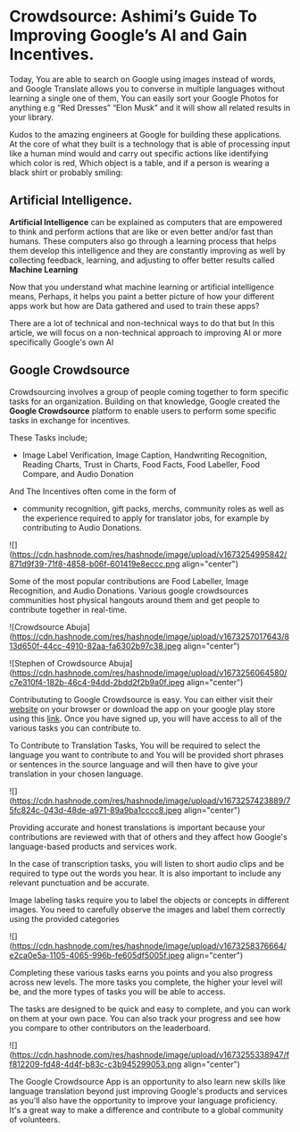 # Crowdsource: Ashimi’s Guide To Improving Google’s AI and Gain Incentives.

Today, You are able to search on Google using images instead of words, and Google Translate allows you to converse in multiple languages without learning a single one of them, You can easily sort your Google Photos for anything e.g “Red Dresses” “Elon Musk” and it will show all related results in your library.

Kudos to the amazing engineers at Google for building these applications. At the core of what they built is a technology that is able of processing input like a human mind would and carry out specific actions like identifying which color is red, Which object is a table, and if a person is wearing a black shirt or probably smiling:

## **Artificial Intelligence**.

**Artificial Intelligence** can be explained as computers that are empowered to think and perform actions that are like or even better and/or fast than humans. These computers also go through a learning process that helps them develop this intelligence and they are constantly improving as well by collecting feedback, learning, and adjusting to offer better results called **Machine Learning**

Now that you understand what machine learning or artificial intelligence means, Perhaps, it helps you paint a better picture of how your different apps work but how are Data gathered and used to train these apps?

There are a lot of technical and non-technical ways to do that but In this article, we will focus on a non-technical approach to improving AI or more specifically Google's own AI

## **Google Crowdsource**

Crowdsourcing involves a group of people coming together to form specific tasks for an organization. Building on that knowledge, Google created the **Google Crowdsource** platform to enable users to perform some specific tasks in exchange for incentives.

These Tasks include;

* Image Label Verification, Image Caption, Handwriting Recognition, Reading Charts, Trust in Charts, Food Facts, Food Labeller, Food Compare, and Audio Donation
    

And The Incentives often come in the form of

* community recognition, gift packs, merchs, community roles as well as the experience required to apply for translator jobs, for example by contributing to Audio Donations.
    

![](https://cdn.hashnode.com/res/hashnode/image/upload/v1673254995842/871d9f39-71f8-4858-b06f-601419e8eccc.png align="center")

Some of the most popular contributions are Food Labeller, Image Recognition, and Audio Donations. Various google crowdsources communities host physical hangouts around them and get people to contribute together in real-time.

![Crowdsource Abuja](https://cdn.hashnode.com/res/hashnode/image/upload/v1673257017643/813d650f-44cc-4910-82aa-fa6302b97c38.jpeg align="center")

![Stephen of Crowdsource Abuja](https://cdn.hashnode.com/res/hashnode/image/upload/v1673256064580/c7e310f4-182b-46c4-94dd-2bdd2f2b9a0f.jpeg align="center")

Contribututing to Google Crowdsource is easy. You can either visit their [website](https://crowdsource.google.com/home) on your browser or download the app on your google play store using this [link](https://crowdsource.app.goo.gl/ce2C). Once you have signed up, you will have access to all of the various tasks you can contribute to.

To Contribute to Translation Tasks, You will be required to select the language you want to contribute to and You will be provided short phrases or sentences in the source language and will then have to give your translation in your chosen language.

![](https://cdn.hashnode.com/res/hashnode/image/upload/v1673257423889/75fc824c-043d-48de-a971-89a9ba1cccc8.jpeg align="center")

Providing accurate and honest translations is important because your contributions are reviewed with that of others and they affect how Google's language-based products and services work.

In the case of transcription tasks, you will listen to short audio clips and be required to type out the words you hear. It is also important to include any relevant punctuation and be accurate.

Image labeling tasks require you to label the objects or concepts in different images. You need to carefully observe the images and label them correctly using the provided categories

![](https://cdn.hashnode.com/res/hashnode/image/upload/v1673258376664/e2ca0e5a-1105-4065-996b-fe605df5005f.jpeg align="center")

Completing these various tasks earns you points and you also progress across new levels. The more tasks you complete, the higher your level will be, and the more types of tasks you will be able to access.

The tasks are designed to be quick and easy to complete, and you can work on them at your own pace. You can also track your progress and see how you compare to other contributors on the leaderboard.

![](https://cdn.hashnode.com/res/hashnode/image/upload/v1673255338947/ff812209-fd48-4d4f-b83c-c3b945299053.png align="center")

The Google Crowdsource App is an opportunity to also learn new skills like language translation beyond just improving Google's products and services as you'll also have the opportunity to improve your language proficiency. It's a great way to make a difference and contribute to a global community of volunteers.